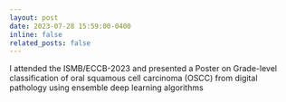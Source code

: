 ```yaml
---
layout: post
date: 2023-07-28 15:59:00-0400
inline: false
related_posts: false
---
```


I attended the ISMB/ECCB-2023 and presented a Poster on Grade-level classification of oral squamous cell carcinoma (OSCC) from digital pathology using ensemble deep learning algorithms
